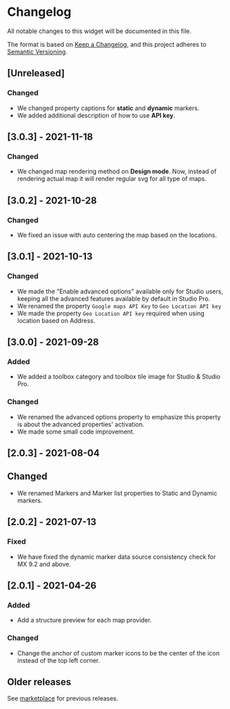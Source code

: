 # Changelog
All notable changes to this widget will be documented in this file.

The format is based on [Keep a Changelog](https://keepachangelog.com/en/1.0.0/), and this project adheres to [Semantic Versioning](https://semver.org/spec/v2.0.0.html).

## [Unreleased]

### Changed
- We changed property captions for **static** and **dynamic** markers.
- We added additional description of how to use **API key**.

## [3.0.3] - 2021-11-18

### Changed
- We changed map rendering method on **Design mode**. Now, instead of rendering actual map it will render regular svg for all type of maps.

## [3.0.2] - 2021-10-28

### Changed
- We fixed an issue with auto centering the map based on the locations.

## [3.0.1] - 2021-10-13

### Changed
- We made the "Enable advanced options" available only for Studio users, keeping all the advanced features available by default in Studio Pro.
- We renamed the property `Google maps API Key` to `Geo Location API key`
- We made the property `Geo Location API key` required when using location based on Address.

## [3.0.0] - 2021-09-28

### Added
- We added a toolbox category and toolbox tile image for Studio & Studio Pro.

### Changed
- We renamed the advanced options property to emphasize this property is about the advanced properties' activation.
- We made some small code improvement.

## [2.0.3] - 2021-08-04

## Changed
- We renamed Markers and Marker list properties to Static and Dynamic markers.

## [2.0.2] - 2021-07-13

### Fixed
- We have fixed the dynamic marker data source consistency check for MX 9.2 and above.

## [2.0.1] - 2021-04-26

### Added
- Add a structure preview for each map provider.

### Changed
- Change the anchor of custom marker icons to be the center of the icon instead of the top left corner.

## Older releases
See [marketplace](https://marketplace.mendix.com/link/component/108261) for previous releases.
